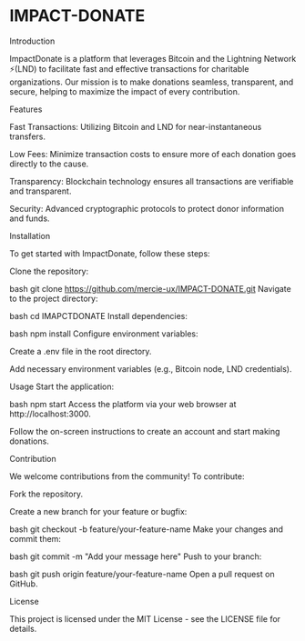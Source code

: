 # IMPACT-DONATE
Introduction

ImpactDonate is a platform that leverages Bitcoin and the Lightning Network ⚡(LND) to facilitate fast and effective transactions for charitable organizations. Our mission is to make donations seamless, transparent, and secure, helping to maximize the impact of every contribution.

Features

Fast Transactions: Utilizing Bitcoin and LND for near-instantaneous transfers.

Low Fees: Minimize transaction costs to ensure more of each donation goes directly to the cause.

Transparency: Blockchain technology ensures all transactions are verifiable and transparent.

Security: Advanced cryptographic protocols to protect donor information and funds.

Installation

To get started with ImpactDonate, follow these steps:

Clone the repository:

bash git clone https://github.com/mercie-ux/IMPACT-DONATE.git Navigate to the project directory:

bash cd IMAPCTDONATE Install dependencies:

bash npm install Configure environment variables:

Create a .env file in the root directory.

Add necessary environment variables (e.g., Bitcoin node, LND credentials).

Usage Start the application:

bash npm start Access the platform via your web browser at http://localhost:3000.

Follow the on-screen instructions to create an account and start making donations.

Contribution

We welcome contributions from the community! To contribute:

Fork the repository.

Create a new branch for your feature or bugfix:

bash git checkout -b feature/your-feature-name Make your changes and commit them:

bash git commit -m "Add your message here" Push to your branch:

bash git push origin feature/your-feature-name Open a pull request on GitHub.

License

This project is licensed under the MIT License - see the LICENSE file for details.

